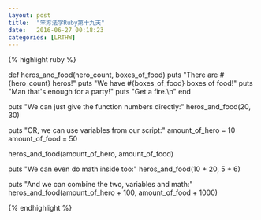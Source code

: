 ```yaml
---
layout: post
title:  "笨方法学Ruby第十九天"
date:   2016-06-27 00:18:23
categories: [LRTHW]
---
```


{% highlight ruby %}

def heros_and_food(hero_count, boxes_of_food)
	puts "There are #{hero_count} heros!"
	puts "We have #{boxes_of_food} boxes of food!"
	puts "Man that's enough for a party!"
	puts "Get a fire.\n"
end


puts "We can just give the function numbers directly:"
heros_and_food(20, 30)


puts "OR, we can use variables from our script:"
amount_of_hero = 10
amount_of_food = 50

heros_and_food(amount_of_hero, amount_of_food)


puts "We can even do math inside too:"
heros_and_food(10 + 20, 5 + 6)


puts "And we can combine the two, variables and math:"
heros_and_food(amount_of_hero + 100, amount_of_food + 1000)


{% endhighlight %}


